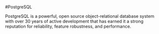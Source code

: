 #PostgreSQL

PostgreSQL is a powerful, open source object-relational database system with over 30 years of active development that has earned it a strong reputation for reliability, feature robustness, and performance.